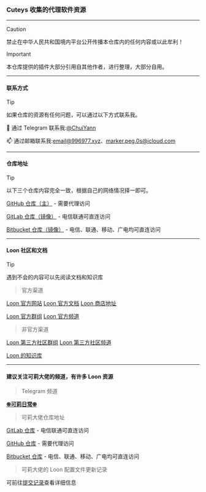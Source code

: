 ### Cuteys 收集的代理软件资源

------

> [!CAUTION]
> 禁止在中华人民共和国境内平台公开传播本仓库内的任何内容或以此牟利！

> [!IMPORTANT]
> 本仓库提供的插件大部分引用自其他作者，进行整理，大部分自用。

------

#### 联系方式

> [!TIP]
> 如果仓库的资源有任何问题，可以通过以下方式联系我。

📲 通过 Telegram 联系我:[@ChuiYann](https://t.me/ChuiYann)

📫 通过邮箱联系我:[email@996977.xyz](mailto:email@996977.xyz)、[marker.peg.0s@icloud.com](mailto:marker.peg.0s@icloud.com)

------

#### 仓库地址

> [!TIP]
> 以下三个仓库内容完全一致，根据自己的网络情况择一即可。

[GitHub 仓库（主）](https://github.com/cuteys/ProxyResource) - 需要代理访问

[GitLab 仓库（镜像）](https://gitlab.com/cuteys/ProxyResource) - 电信联通可直连访问

[Bitbucket 仓库（镜像）](https://bitbucket.org/cuteys_king/proxyresource/) - 电信、联通、移动、广电均可直连访问

------

#### Loon 社区和文档

> [!TIP]
> 遇到不会的内容可以先阅读文档和知识库

> 官方渠道

[Loon 官方网站](https://nsloon.app/)          [Loon 官方文档](https://nsloon.app/docs/intro/)          [Loon 商店地址](https://apps.apple.com/app/loon/id1373567447)

[Loon 官方群组](https://t.me/Loon0x00)          [Loon 官方频道](https://t.me/LoonNews)



> 非官方渠道

[Loon 第三方社区群组](https://t.me/LoonCommunity)          [Loon 第三方社区频道](https://t.me/Loon_Community)

[Loon 的知识库](https://getupnote.com/share/notes/zSn1ShBmzNYISKcTgjXE5oHMrNf2/b6047d8b-621c-44af-bfa6-a28d35bcf928)

------

#### 建议关注可莉大佬的频道，有许多 Loon 资源

> Telegram 频道

[**֍可莉日常֎**](https://t.me/ibilibili)

> 可莉大佬仓库地址

[GitLab 仓库](https://gitlab.com/lodepuly/vpn_tool) - 电信联通可直连访问

[GitHub 仓库](https://github.com/luestr/ProxyResource) - 需要代理访问

[Bitbucket 仓库](https://bitbucket.org/luestr/proxyresource) - 电信、联通、移动、广电均可直连访问

> 可莉大佬的 Loon 配置文件更新记录

可前往[提交记录](https://github.com/cuteys/ProxyResource/commits/main/Loon/Config/zh-CN/Loon_Simple_Sample_Configuration_By_iKeLee.conf)查看详细信息